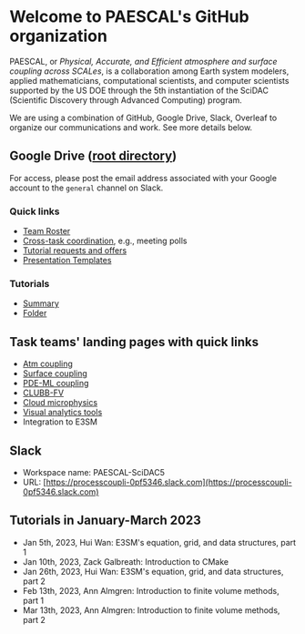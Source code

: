 # Welcome to PAESCAL's GitHub organization

PAESCAL, or _Physical, Accurate, and Efficient atmosphere and surface coupling across SCALes_, is a collaboration among Earth system modelers, applied mathematicians, computational scientists, and computer scientists supported by the US DOE through the 5th instantiation of the SciDAC (Scientific Discovery through Advanced Computing) program.

We are using a combination of GitHub, Google Drive, Slack, Overleaf to organize our communications and work. See more details below. 

## Google Drive ([root directory](https://drive.google.com/drive/folders/1g4sARFUXLBBKqlsvTg8_gFkA_oyavHUc?usp=sharing))

For access, please post the email address associated with your Google account to the `general` channel on Slack.

### Quick links

- [Team Roster](https://docs.google.com/document/d/1GWyVbbYer3HVUS7K2mA0XJDt8xwuMbV9_D2tOBbXlwI/edit)
- [Cross-task coordination](https://docs.google.com/document/d/1TRKWYu0zkAS_tEv9AN77O9w3iYwI-wquer_etBSWr0U/edit), e.g., meeting polls
- [Tutorial requests and offers](https://docs.google.com/document/d/1M7DxNKx1D5AJv6BHngLke8TlX8xh2pc4w947Gw8RJm4/edit)
- [Presentation Templates](https://drive.google.com/drive/folders/1vMegNrOWen_K2gAvsGftEzGYyez1kHFN?usp=share_link)

### Tutorials

- [Summary](https://docs.google.com/document/d/1NtJM5o7-W1OF0MnDwJ-rWH1CjTzA4mdiiWdlchWGFtU/edit)
- [Folder](https://drive.google.com/drive/folders/1E_BhKjCqRnywo8A0O8cCLfoNHMboIwfD)


## Task teams' landing pages with quick links

- [Atm coupling](https://github.com/PAESCAL-SciDAC5/task-notes-atm-coupling/)
- [Surface coupling](https://github.com/PAESCAL-SciDAC5/task-notes-sfc-coupling)
- [PDE-ML coupling](https://github.com/PAESCAL-SciDAC5/task-notes-PDE-ML-coupling)
- [CLUBB-FV](https://github.com/PAESCAL-SciDAC5/task-notes-CLUBB-FV)
- [Cloud microphysics](https://github.com/PAESCAL-SciDAC5/task-notes-cloud-microphysics)
- [Visual analytics tools](https://github.com/PAESCAL-SciDAC5/task-notes-visualization)
- Integration to E3SM

## Slack

- Workspace name: PAESCAL-SciDAC5
- URL: [https://processcoupli-0pf5346.slack.com](https://processcoupli-0pf5346.slack.com)

## Tutorials in January-March 2023

- Jan 5th, 2023, Hui Wan: E3SM's equation, grid, and data structures, part 1
- Jan 10th, 2023, Zack Galbreath: Introduction to CMake
- Jan 26th, 2023, Hui Wan: E3SM's equation, grid, and data structures, part 2
- Feb 13th, 2023, Ann Almgren: Introduction to finite volume methods, part 1
- Mar 13th, 2023, Ann Almgren: Introduction to finite volume methods, part 2



<!---

Types of repos in this organization:

- Atmospheric model and parameterization codes, including PAESCAL-owned codes as well as forks and mirrors of other's repos (e.g., E3SM, CLUBB).
- Task team's collaboration spaces for keeping meeting notes and sharing scripts, how-to documents, etc. These repos' names start with "task-notes-".
- Project management and outreach-related repos. E.g., [project-notes](https://github.com/PAESCAL-SciDAC5/project-notes) which keeps notes for the all-hands meetings; [public-website-dev](https://github.com/PAESCAL-SciDAC5/public-website-dev) and [PAESCAL-SciDAC5.github.io](https://github.com/PAESCAL-SciDAC5/PAESCAL-SciDAC5.github.io) which are used for developing and deploying the project's public website.

Large binary files (e.g., presentation PPT files and data files) should be stored somewhere else (further info to be included).

Manuscripts and documents that our team members are collectively editing are more likely stored on Overleaf or Google Doc.

--> 

<!--

**Here are some ideas to get you started:**

 what is your organization all about?

🧙 Remember, you can do mighty things with the power of [Markdown](https://docs.github.com/github/writing-on-github/getting-started-with-writing-and-formatting-on-github/basic-writing-and-formatting-syntax)
-->
